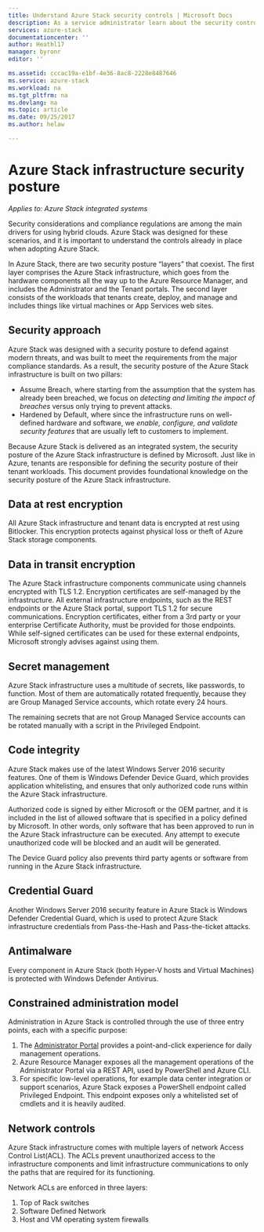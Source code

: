 ```yaml
---
title: Understand Azure Stack security controls | Microsoft Docs
description: As a service administrator learn about the security controls applied to Azure Stack
services: azure-stack
documentationcenter: ''
author: Heathl17
manager: byronr
editor: ''

ms.assetid: cccac19a-e1bf-4e36-8ac8-2228e8487646
ms.service: azure-stack
ms.workload: na
ms.tgt_pltfrm: na
ms.devlang: na
ms.topic: article
ms.date: 09/25/2017
ms.author: helaw

---
```

# Azure Stack infrastructure security posture

*Applies to: Azure Stack integrated systems*

Security considerations and compliance regulations are among the main drivers for using hybrid clouds. Azure Stack was designed for these scenarios, and it is important to understand the controls already in place when adopting Azure Stack.

In Azure Stack, there are two security posture “layers” that coexist. The first layer comprises the Azure Stack infrastructure, which goes from the hardware components all the way up to the Azure Resource Manager, and includes the Administrator and the Tenant portals. The second layer consists of the workloads that tenants create, deploy, and manage and includes things like virtual machines or App Services web sites.  

## Security approach
Azure Stack was designed with a security posture to defend against modern threats, and was built to meet the requirements from the major compliance standards. As a result, the security posture of the Azure Stack infrastructure is built on two pillars:

 - Assume Breach, where starting from the assumption that the system has already been breached, we focus on *detecting and limiting the impact of breaches* versus only trying to prevent attacks. 
 - Hardened by Default, where since the infrastructure runs on well-defined hardware and software, we *enable, configure, and validate security features* that are usually left to customers to implement.

Because Azure Stack is delivered as an integrated system, the security posture of the Azure Stack infrastructure is defined by Microsoft.  Just like in Azure, tenants are responsible for defining the security posture of their tenant workloads. This document provides foundational knowledge on the security posture of the Azure Stack infrastructure.

## Data at rest encryption
All Azure Stack infrastructure and tenant data is encrypted at rest using Bitlocker. This encryption protects against physical loss or theft of Azure Stack storage components. 

## Data in transit encryption
The Azure Stack infrastructure components communicate using channels encrypted with TLS 1.2. Encryption certificates are self-managed by the infrastructure. 
All external infrastructure endpoints, such as the REST endpoints or the Azure Stack portal, support TLS 1.2 for secure communications. Encryption certificates, either from a 3rd party or your enterprise Certificate Authority, must be provided for those endpoints. 
While self-signed certificates can be used for these external endpoints, Microsoft strongly advises against using them. 

## Secret management
Azure Stack infrastructure uses a multitude of secrets, like passwords, to function. Most of them are automatically rotated frequently, because they are Group Managed Service accounts, which rotate every 24 hours.

The remaining secrets that are not Group Managed Service accounts can be rotated manually with a script in the Privileged Endpoint.

## Code integrity
Azure Stack makes use of the latest Windows Server 2016 security features. One of them is Windows Defender Device Guard, which provides application whitelisting, and ensures that only authorized code runs within the Azure Stack infrastructure. 

Authorized code is signed by either Microsoft or the OEM partner, and it is included in the list of allowed software that is specified in a policy defined by Microsoft. In other words, only software that has been approved to run in the Azure Stack infrastructure can be executed. Any attempt to execute unauthorized code will be blocked and an audit will be generated.

The Device Guard policy also prevents third party agents or software from running in the Azure Stack infrastructure.

## Credential Guard
Another Windows Server 2016 security feature in Azure Stack is Windows Defender Credential Guard, which is used to protect Azure Stack infrastructure credentials from Pass-the-Hash and Pass-the-ticket attacks.

## Antimalware
Every component in Azure Stack (both Hyper-V hosts and Virtual Machines) is protected with Windows Defender Antivirus.

## Constrained administration model
Administration in Azure Stack is controlled through the use of three entry points, each with a specific purpose: 
1. The [Administrator Portal](azure-stack-manage-portals.md) provides a point-and-click experience for daily management operations.
2. Azure Resource Manager exposes all the management operations of the Administrator Portal via a REST API, used by PowerShell and Azure CLI. 
3. For specific low-level operations, for example data center integration or support scenarios, Azure Stack exposes a PowerShell endpoint called Privileged Endpoint. This endpoint exposes only a whitelisted set of cmdlets and it is heavily audited.

## Network controls
Azure Stack infrastructure comes with multiple layers of network Access Control List(ACL).  The ACLs     prevent unauthorized access to the infrastructure components and limit infrastructure communications to only the paths that are required for its functioning. 

Network ACLs are enforced in three layers:
1.  Top of Rack switches
2.  Software Defined Network
3.  Host and VM operating system firewalls 


